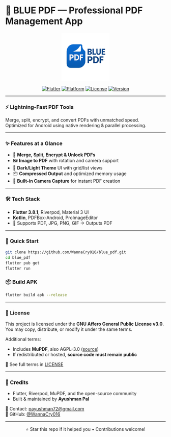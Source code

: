# 📄 BLUE PDF — Professional PDF Management App

<div align="center">
  <img src="assets/logo1.png" alt="BLUE PDF Logo" width="150">

  [![Flutter](https://img.shields.io/badge/Flutter-3.8.1-blue.svg)](https://flutter.dev/)
  [![Platform](https://img.shields.io/badge/Android-21%2B-green.svg)](https://developer.android.com/)
  [![License](https://img.shields.io/badge/License-AGPL--v3-red.svg)](LICENSE)
  [![Version](https://img.shields.io/badge/Version-1.0.2-orange.svg)](pubspec.yaml)
</div>

---

### ⚡ Lightning-Fast PDF Tools
Merge, split, encrypt, and convert PDFs with unmatched speed.  
Optimized for Android using native rendering & parallel processing.

---

### ✨ Features at a Glance

- 📄 **Merge, Split, Encrypt & Unlock PDFs**
- 🖼️ **Image to PDF** with rotation and camera support
- 🌙 **Dark/Light Theme** UI with grid/list views
- 📦 **Compressed Output** and optimized memory usage
- 📸 **Built-in Camera Capture** for instant PDF creation

---

### 🛠 Tech Stack

- **Flutter 3.8.1**, Riverpod, Material 3 UI  
- **Kotlin**, PDFBox-Android, ProImageEditor  
- 📁 Supports PDF, JPG, PNG, GIF → Outputs PDF

---

### 🚀 Quick Start

```bash
git clone https://github.com/WannaCry016/blue_pdf.git
cd blue_pdf
flutter pub get
flutter run
```

### 📦 Build APK

```bash
flutter build apk --release
```

---

### 📄 License

This project is licensed under the **GNU Affero General Public License v3.0**.  
You may copy, distribute, or modify it under the same terms.

Additional terms:

- Includes **MuPDF**, also AGPL-3.0 ([source](https://mupdf.com))
- If redistributed or hosted, **source code must remain public**

📄 See full terms in [LICENSE](LICENSE)

---

### 🙏 Credits

- Flutter, Riverpod, MuPDF, and the open-source community  
- Built & maintained by **Ayushman Pal**

📧 Contact: [payushman72@gmail.com](mailto:payushman72@gmail.com)  
🔗 GitHub: [@WannaCry016](https://github.com/WannaCry016)

---

<div align="center">
  ⭐ Star this repo if it helped you • Contributions welcome!
</div>
